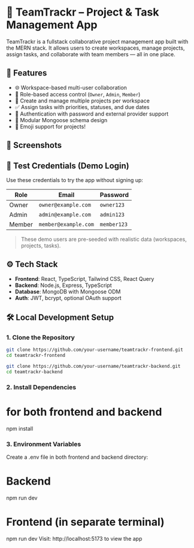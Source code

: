 # 🧠 TeamTrackr – Project & Task Management App

TeamTrackr is a fullstack collaborative project management app built with the MERN stack. It allows users to create workspaces, manage projects, assign tasks, and collaborate with team members — all in one place.

## 🚀 Features

- 🌐 Workspace-based multi-user collaboration
- 👥 Role-based access control (`Owner`, `Admin`, `Member`)
- 📁 Create and manage multiple projects per workspace
- ✅ Assign tasks with priorities, statuses, and due dates
- 🔐 Authentication with password and external provider support
- 🧩 Modular Mongoose schema design
- 🌈 Emoji support for projects!

## 📸 Screenshots

## 🧪 Test Credentials (Demo Login)

Use these credentials to try the app without signing up:

| Role   | Email                | Password    |
| ------ | -------------------- | ----------- |
| Owner  | `owner@example.com`  | `owner123`  |
| Admin  | `admin@example.com`  | `admin123`  |
| Member | `member@example.com` | `member123` |

> These demo users are pre-seeded with realistic data (workspaces, projects, tasks).

## ⚙️ Tech Stack

- **Frontend**: React, TypeScript, Tailwind CSS, React Query
- **Backend**: Node.js, Express, TypeScript
- **Database**: MongoDB with Mongoose ODM
- **Auth**: JWT, bcrypt, optional OAuth support

## 🛠️ Local Development Setup

### 1. Clone the Repository

```bash
git clone https://github.com/your-username/teamtrackr-frontend.git
cd teamtrackr-frontend
```

```bash
git clone https://github.com/your-username/teamtrackr-backend.git
cd teamtrackr-backend
```

### 2. Install Dependencies

# for both frontend and backend

npm install

### 3. Environment Variables

Create a .env file in both frontend and backend directory:

# Backend

npm run dev

# Frontend (in separate terminal)

npm run dev
Visit: http://localhost:5173 to view the app
